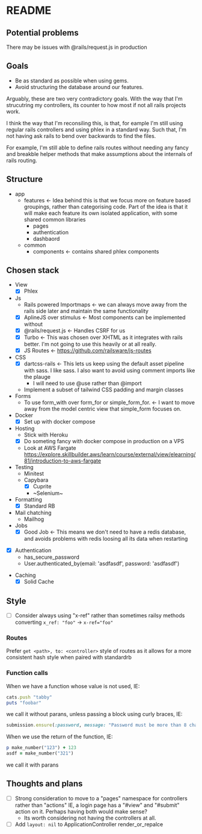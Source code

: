 # README

## Potential problems

There may be issues with @rails/request.js in production

## Goals

- Be as standard as possible when using gems.
- Avoid structuring the database around our features.

Arguably, these are two very contradictory goals. With the way that I'm strucutring my controllers, its counter to how
most if not all rails projects work.

I think the way that I'm reconsiling this, is that, for eample I'm still using regular rails controllers and using phlex
in a standard way. Such that, I'm not having ask rails to bend over backwards to find the files.

For example, I'm still able to define rails routes without needing any fancy and breakble helper methods that make
assumptions about the internals of rails routing.

## Structure

- app
  - features <- Idea behind this is that we focus more on feature based groupings, rather than categorising code. Part
    of the idea is that it will make each feature its own isolated application, with some shared common libraries
    - pages
    - authentication
    - dashbaord
  - common
    - components <- contains shared phlex components

## Chosen stack

- View
  - [x] Phlex
- Js
  - Rails powered Importmaps <- we can always move away from the rails side later and maintain the same functionality
  - [x] AplineJS over stimulus <- Most components can be implemented without
  - [x] @rails/request.js <- Handles CSRF for us
  - [x] Turbo <- This was chosen over XHTML as it integrates with rails better. I'm not going to use this heavily or at
    all really.
  - [x] JS Routes <- https://github.com/railsware/js-routes
- CSS
  - [x] dartcss-rails <- This lets us keep using the default asset pipeline with sass. I like sass. I also want to
        avoid using comment imports like the plauge
    - I will need to use @use rather than @import
  - Implement a subset of tailwind CSS padding and margin classes
- Forms
  - To use form_with over form_for or simple_form_for. <- I want to move away from the model centric view that
    simple_form focuses on.
- Docker
  - [x] Set up with docker compose
- Hosting
  - Stick with Heroku
  - [x] Do someting fancy with docker compose in production on a VPS
  - Look at AWS Fargate https://explore.skillbuilder.aws/learn/course/external/view/elearning/81/introduction-to-aws-fargate
- Testing
  - Minitest
  - Capybara
    - [x] Cuprite
    - ~Selenium~
- Formatting
  - [x] Standard RB
- Mail chatching
  - Mailhog
- Jobs
  - [x] Good Job <- This means we don't need to have a redis database, and avoids problems with redis loosing all its data
      when restarting
- [x] Authentication
  - has_secure_password
  - User.authenticated_by(email: 'asdfasdf', password: 'asdfasdf')
- Caching
  - [x] Solid Cache

## Style

- [ ] Consider always using "x-ref" rather than sometimes railsy methods converting `x_ref: "foo"` → `x-ref="foo"`

### Routes

Prefer `get <path>, to: <controller>` style of routes as it allows for a more consistent hash style when paired with
standardrb

### Function calls

When we have a function whose value is not used, IE:
```rb
cats.push "tabby"
puts "foobar"
```
we call it without parans, unless passing a block using curly braces, IE:
```rb
submission.ensure(:password, message: "Password must be more than 8 character") { _1.size <= 8 }
```

When we use the return of the function, IE:
```rb
p make_number("123") + 123
asdf = make_number("321")
```
we call it with parans


## Thoughts and plans

- [ ] Strong consideration to move to a "pages" namespace for controllers rather than "actions"
  IE, a login page has a "#view" and "#submit" action on it.
  Perhaps having both would make sense?
  - Its worth considering not having the controllers at all.
- [ ] Add `layout: nil` to ApplicationController render_or_repalce
